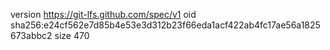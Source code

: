 version https://git-lfs.github.com/spec/v1
oid sha256:e24cf562e7d85b4e53e3d312b23f66eda1acf422ab4fc17ae56a1825673abbc2
size 470
